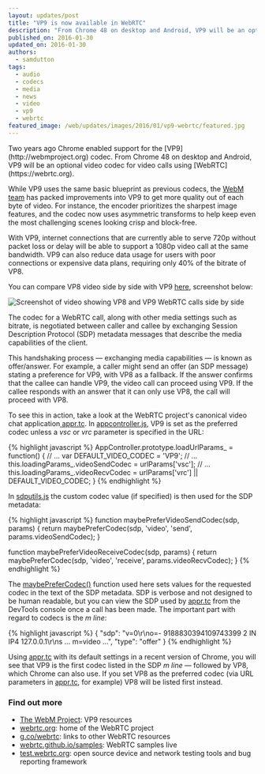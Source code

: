 ```yaml
---
layout: updates/post
title: "VP9 is now available in WebRTC"
description: "From Chrome 48 on desktop and Android, VP9 will be an optional video codec for video calls using WebRTC."
published_on: 2016-01-30
updated_on: 2016-01-30
authors:
  - samdutton
tags:
  - audio
  - codecs
  - media
  - news
  - video
  - vp9
  - webrtc
featured_image: /web/updates/images/2016/01/vp9-webrtc/featured.jpg
---
```


<style>
img.screenshot {
  max-width: 360px;
}
@media screen and (max-width: 500px) {
  img.screenshot {
    max-width: 100%;
  }
}
</style>


<p class="intro">Two years ago Chrome enabled support for the [VP9](http://webmproject.org) codec. From Chrome 48 on desktop and Android, VP9 will be an optional video codec for video calls using [WebRTC](https://webrtc.org).</p>

While VP9 uses the same basic blueprint as previous codecs, the [WebM team](http://thewebmproject.org) has packed improvements into VP9 to get more quality out of each byte of video. For instance, the encoder prioritizes the sharpest image features, and the codec now uses asymmetric transforms to help keep even the most challenging scenes looking crisp and block-free.

With VP9, internet connections that are currently able to serve 720p without
packet loss or delay will be able to support a 1080p video call at the same
bandwidth. VP9 can also reduce data usage for users with poor connections or
expensive data plans, requiring only 40% of the bitrate of VP8.

You can compare VP8 video side by side with VP9 [here](), screenshot below:

<img alt="Screenshot of video showing VP8 and VP9 WebRTC calls side by side" src="/web/updates/images/2016/01/vp9-webrtc/vp8-v-vp9.jpg" />

The codec for a WebRTC call, along with other media settings such as bitrate, is negotiated between caller and callee by exchanging Session Description Protocol (SDP) metadata messages that describe the media capabilities of the client.

This handshaking process — exchanging media capabilities — is known as offer/answer.  For example, a caller might  send an offer (an SDP message) stating a preference for VP9, with VP8 as a fallback. If the answer confirms that the callee can handle VP9, the video call can proceed using VP9. If the callee responds with an answer that it can only use VP8, the call will proceed with VP8.

To see this in action, take a look at the WebRTC project's canonical video chat application[ appr.tc](https://appr.tc/). In [appcontroller.js](https://github.com/webrtc/apprtc/blob/5eb702d341796840edd0e57f3e7eebb6ebcba8d4/src/web_app/js/appcontroller.js#L536), VP9 is set as the preferred codec unless a _vsc_ or _vrc_ parameter is specified in the URL:

{% highlight javascript %}
AppController.prototype.loadUrlParams_ = function() {
  // ...
  var DEFAULT_VIDEO_CODEC = 'VP9';
  // …
  this.loadingParams_.videoSendCodec = urlParams['vsc'];
  // ...
  this.loadingParams_.videoRecvCodec = urlParams['vrc'] || DEFAULT_VIDEO_CODEC;
}
{% endhighlight %}

In [sdputils.js](https://github.com/webrtc/apprtc/blob/9eed9e0f2c98bc84ea5bb75ba15c8f304f8485e4/src/web_app/js/sdputils.js#L219) the custom codec value (if specified) is then used for the SDP metadata:

{% highlight javascript %}
function maybePreferVideoSendCodec(sdp, params) {
  return maybePreferCodec(sdp, 'video', 'send', params.videoSendCodec);
}

function maybePreferVideoReceiveCodec(sdp, params) {
  return maybePreferCodec(sdp, 'video', 'receive', params.videoRecvCodec);
}
{% endhighlight %}

The [maybePreferCodec()](https://github.com/webrtc/apprtc/blob/9eed9e0f2c98bc84ea5bb75ba15c8f304f8485e4/src/web_app/js/sdputils.js#L226) function used here sets values for the requested codec in the text of the SDP metadata. SDP is verbose and not designed to be human readable, but you can view the SDP used by [appr.tc](https://appr.tc/) from the DevTools console once a call has been made. The important part with regard to codecs is the _m line_:

{% highlight javascript %}
{
    "sdp": "v=0\r\no=- 9188830394109743399 2 IN IP4 127.0.0.1\r\ns … m=video ...",
    "type": "offer"
}
{% endhighlight %}

Using [appr.tc](https://appr.tc/) with its default settings in a recent version of Chrome, you will see that VP9 is the first codec listed in the SDP _m line_ — followed by VP8, which Chrome can also use. If you set VP8 as the preferred codec (via URL parameters in [appr.tc](https://appr.tc), for example) VP8 will be listed first instead.

### Find out more

* [The WebM Project](http://www.webmproject.org/vp9/): VP9 resources
* [webrtc.org](http://www.webrtc.org/): home of the WebRTC project
* [g.co/webrtc](http://g.co/webrtc): links to other WebRTC resources
* [webrtc.github.io/samples](http://webrtc.github.io/samples): WebRTC samples
live
* [test.webrtc.org](http://test.webrtc.org): open source device and network testing tools and bug reporting framework
